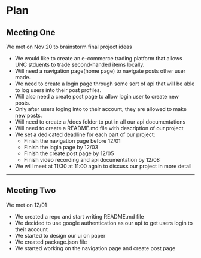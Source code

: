 # Plan

## Meeting One
We met on Nov 20 to brainstorm final project ideas
- We would like to create an e-commerce trading platform that allows UNC stduents to trade second-handed items locally.
- Will need a navigation page(home page) to navigate posts other user made.
- We need to create a login page through some sort of api that will be able to log users into their post profiles.
- Will also need a create post page to allow login user to create new posts.
- Only after users loging into to their account, they are allowed to make new posts.
- Will need to create a /docs folder to put in all our api documentations
- Will need to create a README.md file with description of our project
- We set a dedicated deadline for each part of our project:
    - Finish the navigation page before 12/01
    - Finish the login page by 12/03
    - Finish the create post page by 12/05
    - Finish video recording and api documentation by 12/08
- We will meet at 11/30 at 11:00 again to discuss our project in more detail

--------------------------------------------------------------------
## Meeting Two
We met on 12/01
- We created a repo and start writing README.md file
- We decided to use google authentication as our api to get users login to their account
- We started to design our ui on paper
- We created package.json file
- We started working on the navigation page and create post page
